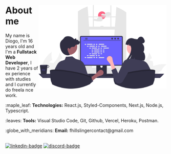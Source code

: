 <div>
  <img align="right" width="400" src="images/computer3.svg" alt="avatar">
  <h1>About me</h1>
  <p align="left">
     My name is Diogo, I'm 16 years old and I'm a 
     <strong>Fullstack Web Developer</strong>, I have 2 years of ex
     perience with studies and I currently do freela
     nce work.
  </p>
  <p align="left">
    :maple_leaf:
    <strong>Technologies:</strong> React.js, Styled-Components, Next.js, Node.js, Typescript.
  </p>
  <p align="left">
    :leaves:
    <strong>Tools:</strong> Visual Studio Code, Git, Github, Vercel, Heroku, Postman.
  </p>
  <p align="left">
    :globe_with_meridians:
    <strong>Email:</strong> fhillslingercontact@gmail.com
  </p>
</div>
<br />
<a href="https://www.linkedin.com/in/fhillslinger/" target="_blank"><img src="https://img.shields.io/badge/LinkedIn-0077B5?style=for-the-badge&logo=linkedin&logoColor=white" alt="linkedin-badge"/></a>
<a href="https://discord.com/users/882178309205671956" target="_blank"><img src="https://camo.githubusercontent.com/3f990cfefb64f13d28397fe586c3aa38a81fde585de479205d63c79363ebe07a/68747470733a2f2f696d672e736869656c64732e696f2f62616467652f446973636f72642d3732383944413f7374796c653d666f722d7468652d6261646765266c6f676f3d646973636f7264266c6f676f436f6c6f723d7768697465" alt="discord-badge"/></a>
